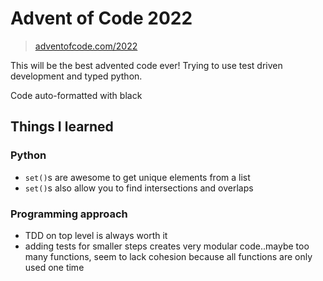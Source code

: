 # Advent of Code 2022

> [adventofcode.com/2022](https://adventofcode.com/2022)

This will be the best advented code ever!
Trying to use test driven development and typed python.

Code auto-formatted with black

## Things I learned

### Python

- `set()`s are awesome to get unique elements from a list
- `set()`s also allow you to find intersections and overlaps

### Programming approach

- TDD on top level is always worth it
- adding tests for smaller steps creates very modular code..maybe too many functions, seem to lack cohesion because all functions are only used one time
 